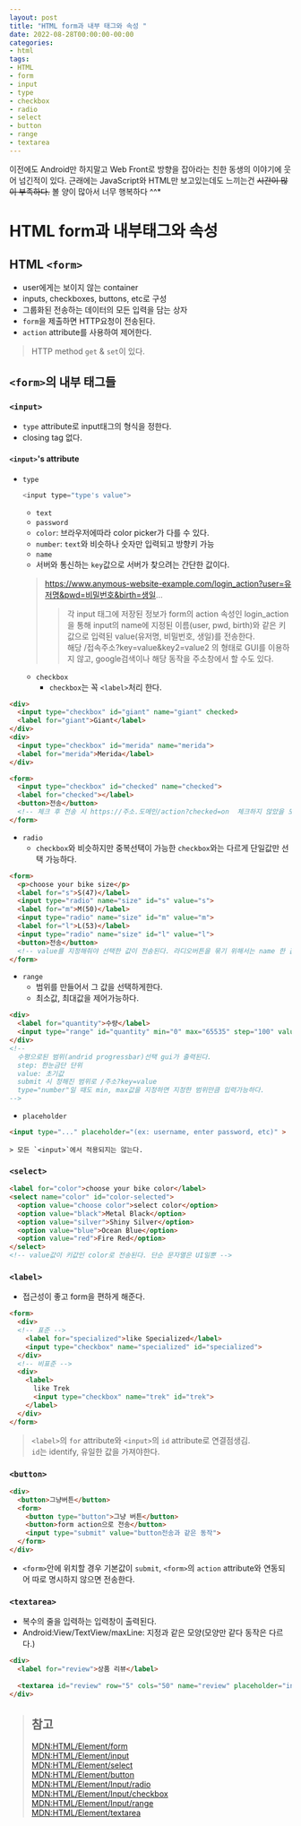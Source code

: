 ```yaml
---
layout: post
title: "HTML form과 내부 태그와 속성 "
date: 2022-08-28T00:00:00-00:00
categories:
- html
tags:
- HTML
- form
- input
- type
- checkbox
- radio
- select
- button
- range
- textarea
---
```

이전에도 Android만 하지말고 Web Front로 방향을 잡아라는 친한 동생의 이야기에 웃어 넘긴적이 있다. 근래에는 JavaScript와 HTML만 보고있는데도 느끼는건 ~~시간이 많이 부족하다.~~ 볼 양이 많아서 너무 행복하다 ^^*

# HTML form과 내부태그와 속성

## HTML `<form>`
- user에게는 보이지 않는 container
- inputs, checkboxes, buttons, etc로 구성
- 그룹화된 전송하는 데이터의 모든 입력을 담는 상자
- `form`을 제출하면 HTTP요청이 전송된다.
- `action` attribute를 사용하여 제어한다.
> HTTP method `get` & `set`이 있다.

## `<form>`의 내부 태그들

### `<input>`
- `type` attribute로 input태그의 형식을 정한다.
- closing tag 없다.

#### `<input>`'s attribute
- `type`
  ```javascript
  <input type="type's value">
  ```
  - `text`
  - `password`
  - `color`: 브라우저에따라 color picker가 다를 수 있다.
  - `number`: `text`와 비슷하나 숫자만 입력되고 방향키 가능
  - `name`
  - 서버와 통신하는 `key`값으로 서버가 찾으려는 간단한 값이다.
  > https://www.anymous-website-example.com/login_action?user=유저명&pwd=비밀번호&birth=생일...
  > > 각 input 태그에 저장된 정보가 form의 action 속성인 login_action을 통해 input의 name에 지정된 이름(user, pwd, birth)와 같은 키값으로 입력된 value(유저명, 비밀번호, 생일)를 전송한다.   
  > > 해당 /접속주소?key=value&key2=value2 의 형태로 GUI를 이용하지 않고, google검색이나 해당 동작을 주소창에서 할 수도 있다.

  - `checkbox`
    - `checkbox`는 꼭 `<label>`처리 한다.
```html
<div>
  <input type="checkbox" id="giant" name="giant" checked>
  <label for="giant">Giant</label>
</div>
<div>
  <input type="checkbox" id="merida" name="merida">
  <label for="merida">Merida</label>
</div>

<form>
  <input type="checkbox" id="checked" name="checked">
  <label for="checked"></label>
  <button>전송</button>
  <!-- 체크 후 전송 시 https://주소.도메인/action?checked=on  체크하지 않았을 도 보내지 않는다.-->
</form>
```

  - `radio`
    - `checkbox`와 비슷하지만 중복선택이 가능한 `checkbox`와는 다르게 단일값만 선택 가능하다.
```html
<form>
  <p>choose your bike size</p>
  <label for="s">S(47)</label>
  <input type="radio" name="size" id="s" value="s">
  <label for="m">M(50)</label>
  <input type="radio" name="size" id="m" value="m">
  <label for="l">L(53)</label>
  <input type="radio" name="size" id="l" value="l">
  <button>전송</button>
  <!-- value를 지정해줘야 선택한 값이 전송된다. 라디오버튼을 묶기 위해서는 name 한 값으로 줘야한다.-->
</form>
```

  - `range`
    - 범위를 만들어서 그 값을 선택하게한다.
    - 최소값, 최대값을 제어가능하다.
```html
<div>
  <label for="quantity">수량</label>
  <input type="range" id="quantity" min="0" max="65535" step="100" value="32267" name="quantity">
</div>
<!-- 
  수평으로된 범위(andrid progressbar)선택 gui가 출력된다.
  step: 한눈금단 단위
  value: 초기값
  submit 시 정해진 범위로 /주소?key=value
  type="number"일 때도 min, max값을 지정하면 지정한 범위만큼 입력가능하다.
-->
```

- `placeholder`
```html
<input type="..." placeholder="(ex: username, enter password, etc)" >
```
    > 모든 `<input>`에서 적용되지는 않는다.

### `<select>`
```html
<label for="color">choose your bike color</label>
<select name="color" id="color-selected">
  <option value="choose color">select color</option>
  <option value="black">Metal Black</option>
  <option value="silver">Shiny Silver</option>
  <option value="blue">Ocean Blue</option>
  <option value="red">Fire Red</option>
</select>
<!-- value값이 키값인 color로 전송된다. 단순 문자열은 UI일뿐 -->
```

### `<label>`
- 접근성이 좋고 form을 편하게 해준다.
```html
<form>
  <div>
  <!-- 표준 -->
    <label for="specialized">like Specialized</label>
    <input type="checkbox" name="specialized" id="specialized">
  </div>
  <!-- 비표준 -->
  <div>
    <label>
      like Trek
      <input type="checkbox" name="trek" id="trek">
    </label>
  </div>
</form>
```
  > `<label>`의 `for` attribute와 `<input>`의 `id` attribute로 연결점생김.<br/>
  > `id`는 identify, 유일한 값을 가져야한다.
  
### `<button>`
```html
<div>
  <button>그냥버튼</button>
  <form>
    <button type="button">그냥 버튼</button>
    <button>form action으로 전송</button>
    <input type="submit" value="button전송과 같은 동작">
  </form>
</div>
```
- `<form>`안에 위치할 경우 기본값이 `submit`, `<form>`의 `action` attribute와 연동되어 따로 명시하지 않으면 전송한다.

### `<textarea>`
- 복수의 줄을 입력하는 입력창이 출력된다.
- Android:View/TextView/maxLine: 지정과 같은 모양(모양만 같다 동작은 다르다.)
```html
<div>
  <label for="review">상품 리뷰</label>
     
  <textarea id="review" row="5" cols="50" name="review" placeholder="input your review">
</div>
```

> ## 참고
> [MDN:HTML/Element/form](https://developer.mozilla.org/ko/docs/Web/HTML/Element/form)   
> [MDN:HTML/Element/input](https://developer.mozilla.org/ko/docs/Web/HTML/Element/Input)   
> [MDN:HTML/Element/select](https://developer.mozilla.org/ko/docs/Web/HTML/Element/select)   
> [MDN:HTML/Element/button](https://developer.mozilla.org/ko/docs/Web/HTML/Element/button)   
> [MDN:HTML/Element/Input/radio](https://developer.mozilla.org/ko/docs/Web/HTML/Element/Input/radio)   
> [MDN:HTML/Element/Input/checkbox](https://developer.mozilla.org/en-US/docs/Web/HTML/Element/input/checkbox)   
> [MDN:HTML/Element/Input/range](https://developer.mozilla.org/en-US/docs/Web/HTML/Element/input/range)   
> [MDN:HTML/Element/textarea](https://developer.mozilla.org/docs/Web/HTML/Element/textarea)